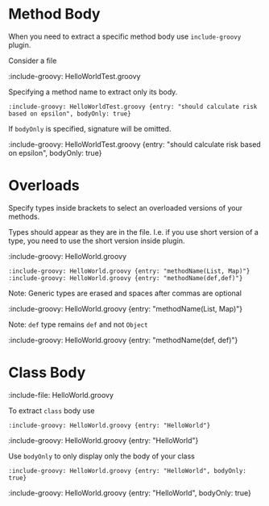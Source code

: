 # Method Body

When you need to extract a specific method body use `include-groovy` plugin.

Consider a file

:include-groovy: HelloWorldTest.groovy

Specifying a method name to extract only its body. 

    :include-groovy: HelloWorldTest.groovy {entry: "should calculate risk based on epsilon", bodyOnly: true}

If `bodyOnly` is specified, signature will be omitted. 

:include-groovy: HelloWorldTest.groovy {entry: "should calculate risk based on epsilon", bodyOnly: true}

# Overloads

Specify types inside brackets to select an overloaded versions of your methods. 

Types should appear as they are in the file. I.e. if you use short version of a type, you need to use the short version 
inside plugin.

:include-groovy: HelloWorld.groovy

    :include-groovy: HelloWorld.groovy {entry: "methodName(List, Map)"}
    :include-groovy: HelloWorld.groovy {entry: "methodName(def,def)"}
    
Note: Generic types are erased and spaces after commas are optional

:include-groovy: HelloWorld.groovy {entry: "methodName(List, Map)"}

Note: `def` type remains `def` and not `Object`

:include-groovy: HelloWorld.groovy {entry: "methodName(def, def)"}

# Class Body

:include-file: HelloWorld.groovy

To extract `class` body use

    :include-groovy: HelloWorld.groovy {entry: "HelloWorld"}

:include-groovy: HelloWorld.groovy {entry: "HelloWorld"}

Use `bodyOnly` to only display only the body of your class

    :include-groovy: HelloWorld.groovy {entry: "HelloWorld", bodyOnly: true}

:include-groovy: HelloWorld.groovy {entry: "HelloWorld", bodyOnly: true}

